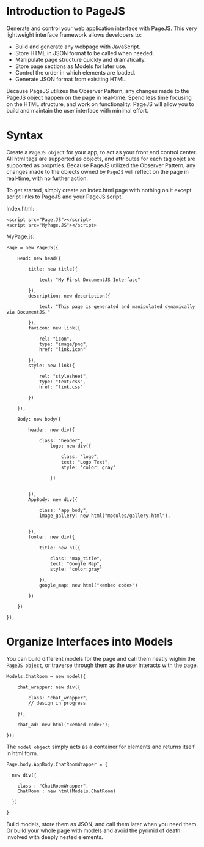 Introduction to PageJS
======================

Generate and control your web application interface with PageJS. This very lightweight interface framework allows developers to:

- Build and generate any webpage with JavaScript.
- Store HTML in JSON format to be called when needed.
- Manipulate page structure quickly and dramatically.
- Store page sections as Models for later use.
- Control the order in which elements are loaded.
- Generate JSON format from exisiting HTML.

Because PageJS utilizes the Observer Pattern, any changes made to the PageJS object happen on the page in real-time. Spend less time focusing on the HTML structure, and work on functionality. PageJS will allow you to build and maintain the user interface with minimal effort.

Syntax
==========================

Create a `PageJS object` for your app, to act as your front end control center. All html tags are supported as objects, and attributes for each tag objet are supported as proprties. Because PageJS utilized the Observer Pattern, any changes made to the objects owned by `PageJS` will reflect on the page in real-time, with no further action. 

To get started, simply create an index.html page with nothing on it except script links to PageJS and your PageJS script.

Index.html:

    <script src="Page.JS"></script>
    <script src="MyPage.JS"></script>

MyPage.js:

    Page = new PageJS({

        Head: new head({

            title: new title({
            
            	text: "My First DocumentJS Interface"
            
            }),
            description: new description({
            
            	text: "This page is generated and manipulated dynamically via DocumentJS."
            
            }),
            favicon: new link({

                rel: "icon",
                type: "image/png",
                href: "link.icon"

            }),
            style: new link({

                rel: "stylesheet",
                type: "text/css",
                href: "link.css"

            })

        }),

        Body: new body({

            header: new div({

                class: "header",
                    logo: new div({

                        class: "logo",
                        text: "Logo Text",
                        style: "color: gray"

                    })


            }),
            AppBody: new div({

                class: "app_body",
                image_gallery: new html("modules/gallery.html"),


            }),
            footer: new div({

                title: new h1({

                    class: "map_title",
                    text: "Google Map",
                    style: "color:gray"

                }),
                google_map: new html("<embed code>")

            })

        })

    });
    
Organize Interfaces into Models
===========================================
    
You can build different models for the page and call them neatly wighin the `PageJS object`, or traverse through them as the user interacts with the page.

    Models.ChatRoom = new model({

        chat_wrapper: new div({

            class: "chat_wrapper",
            // design in progress

        }),

        chat_ad: new html("<embed code>");

    });
    
The `model object` simply acts as a container for elements and returns itself in html form.

    Page.body.AppBody.ChatRoomWrapper = {
    
      new div({
      
        class : "ChatRoomWrapper",
        ChatRoom : new html(Models.ChatRoom)
      
      })
    
    }
    
Build models, store them as JSON, and call them later when you need them. Or build your whole page with models and avoid the pyrimid of death involved with deeply nested elements.

